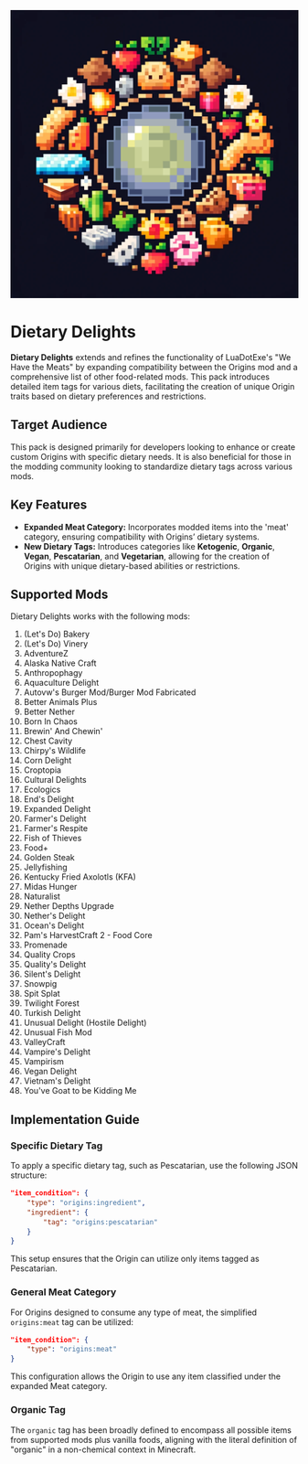 <p align="center">
  <img src="https://raw.githubusercontent.com/0vergrown/Origins-Dietary-Delights/main/pack.png" alt="Dietary Delights cover"/>
</p>

# Dietary Delights
**Dietary Delights** extends and refines the functionality of LuaDotExe's "We Have the Meats" by expanding compatibility between the Origins mod and a comprehensive list of other food-related mods. This pack introduces detailed item tags for various diets, facilitating the creation of unique Origin traits based on dietary preferences and restrictions.
## Target Audience
This pack is designed primarily for developers looking to enhance or create custom Origins with specific dietary needs. It is also beneficial for those in the modding community looking to standardize dietary tags across various mods.
## Key Features
- **Expanded Meat Category:** Incorporates modded items into the 'meat' category, ensuring compatibility with Origins’ dietary systems.
- **New Dietary Tags:** Introduces categories like **Ketogenic**, **Organic**, **Vegan**, **Pescatarian**, and **Vegetarian**, allowing for the creation of Origins with unique dietary-based abilities or restrictions.
## Supported Mods
Dietary Delights works with the following mods:

01. (Let's Do) Bakery
02. (Let's Do) Vinery
03. AdventureZ
04. Alaska Native Craft
05. Anthropophagy
06. Aquaculture Delight
07. Autovw's Burger Mod/Burger Mod Fabricated
08. Better Animals Plus
09. Better Nether
10. Born In Chaos
11. Brewin' And Chewin'
12. Chest Cavity
13. Chirpy's Wildlife
14. Corn Delight
15. Croptopia
16. Cultural Delights
17. Ecologics
18. End's Delight
19. Expanded Delight
20. Farmer's Delight
21. Farmer's Respite
22. Fish of Thieves
23. Food+
24. Golden Steak
25. Jellyfishing
26. Kentucky Fried Axolotls (KFA)
27. Midas Hunger
28. Naturalist
29. Nether Depths Upgrade
30. Nether's Delight
31. Ocean's Delight
32. Pam's HarvestCraft 2 - Food Core
33. Promenade
34. Quality Crops
35. Quality's Delight
36. Silent's Delight
37. Snowpig
38. Spit Splat
39. Twilight Forest
40. Turkish Delight
41. Unusual Delight (Hostile Delight)
42. Unusual Fish Mod
43. ValleyCraft
44. Vampire's Delight
45. Vampirism
46. Vegan Delight
47. Vietnam's Delight
48. You've Goat to be Kidding Me
## Implementation Guide
### Specific Dietary Tag
To apply a specific dietary tag, such as Pescatarian, use the following JSON structure:
```json
"item_condition": {
    "type": "origins:ingredient",
    "ingredient": {
        "tag": "origins:pescatarian"
    }
}
```
This setup ensures that the Origin can utilize only items tagged as Pescatarian.
### General Meat Category
For Origins designed to consume any type of meat, the simplified `origins:meat` tag can be utilized:
```json
"item_condition": {
    "type": "origins:meat"
}
```
This configuration allows the Origin to use any item classified under the expanded Meat category.
### Organic Tag
The `organic` tag has been broadly defined to encompass all possible items from supported mods plus vanilla foods, aligning with the literal definition of "organic" in a non-chemical context in Minecraft.
